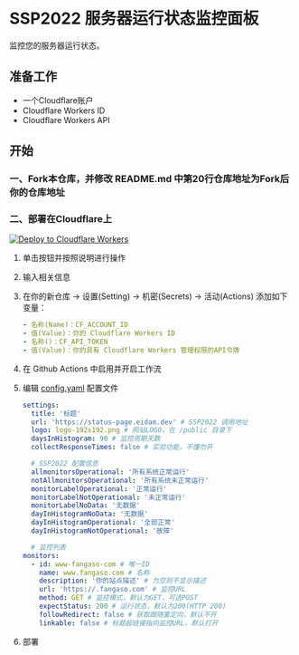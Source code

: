 # SSP2022 服务器运行状态监控面板

监控您的服务器运行状态。

## 准备工作

- 一个Cloudflare账户
- Cloudflare Workers ID
- Cloudflare Workers API

## 开始

### 一、Fork本仓库，并修改 README.md 中第20行仓库地址为Fork后你的仓库地址


### 二、部署在Cloudflare上

[![Deploy to Cloudflare Workers](https://camo.githubusercontent.com/1f3d0b4d44a2c3f12c78bd02bae907169430e04d728006db9f97a4befa64c886/68747470733a2f2f6465706c6f792e776f726b6572732e636c6f7564666c6172652e636f6d2f627574746f6e3f706169643d74727565)](https://deploy.workers.cloudflare.com/?url=https://github.com/fangaso/ssp2022)

1. 单击按钮并按照说明进行操作
2. 输入相关信息
3. 在你的新仓库 -> 设置(Setting) -> 机密(Secrets) -> 活动(Actions) 添加如下变量：

   ```yaml
   - 名称(Name)：CF_ACCOUNT_ID
   - 值(Value)：你的 Cloudflare Workers ID
   - 名称()：CF_API_TOKEN
   - 值(Value)：你的具有 Cloudflare Workers 管理权限的API令牌
   ```

4. 在 Github Actions 中启用并开启工作流
5. 编辑 [config.yaml](./config.yaml) 配置文件

   ```yaml
   settings:
     title: '标题'
     url: 'https://status-page.eidam.dev' # SSP2022 调用地址
     logo: logo-192x192.png # 网站LOGO，在 /public 目录下
     daysInHistogram: 90 # 监控周期天数
     collectResponseTimes: false # 实验功能，不懂勿开

     # SSP2022 配置信息
     allmonitorsOperational: '所有系统正常运行'
     notAllmonitorsOperational: '所有系统未正常运行'
     monitorLabelOperational: '正常运行'
     monitorLabelNotOperational: '未正常运行'
     monitorLabelNoData: '无数据'
     dayInHistogramNoData: '无数据'
     dayInHistogramOperational: '全部正常'
     dayInHistogramNotOperational: '故障'

     # 监控列表
   monitors:
     - id: www-fangaso-com # 唯一ID
       name: www.fangaso.com # 名称
       description: '你的站点描述' # 为空则不显示描述
       url: 'https://.fangaso.com' # 监控URL
       method: GET # 监控模式，默认为GET，可选POST
       expectStatus: 200 # 运行状态，默认为200(HTTP 200)
       followRedirect: false # 获取跟随重定向，默认不开
       linkable: false # 标题超链接指向监控URL，默认打开
   ```

6. 部署
